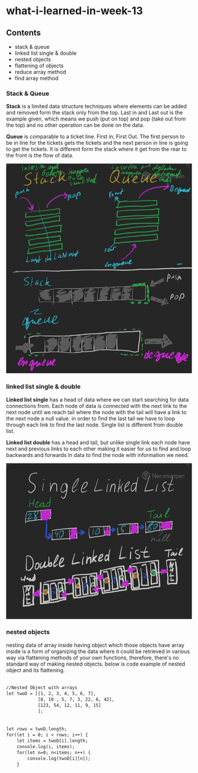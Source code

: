# what-i-learned-in-week-13

## Contents

* stack & queue
* linked list single & double
* nested objects
* flattening of objects
* reduce array method
* find array method

### Stack & Queue

**Stack** is a limited data structure techniques where elements can be added and removed form the stack only from the top. Last in and Last out is the example given, which means we push (put on top) and pop (take out from the top) and no other operation can be done on the data.  
  
**Queue** is comparable to a ticket line. First in, First Out. The first person to be in line for the tickets gets the tickets and the next person in line is going to get the tickets. It is different form the stack where it get from the rear to the front is the flow of data. 

![Stacks and Queues](stacks_queues.png)


### linked list single & double  

**Linked list single** has a head of data where we can start searching for data connections from. Each node of data is connected with the next link to the next node until we reach tail where the node with the tail will have a link to the next node a null value. in order to find the last tail we have to loop through each link to find the last node. Single list is different from double list.
  
**Linked list double** has a head and tail, but unlike single link each node have next and previous links to each other making it easier for us to find and loop backwards and forwards in data to find the node with information we need.

![](linked_lists.png)


### nested objects

nesting data of array inside having object which those objects have array inside is a form of organizing the data where it could be retrieved in various way via flattening methods of your own functions, therefore, there's no standard way of making nested objects. below is code example of nested object and its flattening.

```

//Nested Object with arrays
let twoD = [[1, 2, 3, 4, 5, 6, 7],
            [8, 10 , 5, 7, 3, 22, 6, 42],
            [123, 54, 12, 11, 9, 15]
            ];


let rows = twoD.length;
for(let i = 0; i < rows; i++) {
    let items = twoD[i].length;
    console.log(i, items);
    for(let n=0; n<items; n++) {
        console.log(twoD[i][n]);
    }
